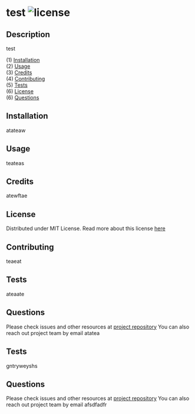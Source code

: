 
# test ![license](https://img.shields.io/badge/License-MIT-success)

## Description

test


(1)  [Installation](#installation)</br>      (2)  [Usage](#usage)</br>      (3)  [Credits](#credits)</br>      (4)  [Contributing](#contributing)</br>      (5)  [Tests](#tests)</br>      (6)  [License](#license)</br>      (6)  [Questions](#questions)</br>      

## Installation

atateaw

## Usage

teateas



## Credits

atewftae

## License
Distributed under MIT License.
Read more about this license [here](https://choosealicense.com/licenses/mit/)
	

## Contributing

teaeat

## Tests

ateaate

## Questions
Please check issues and other resources at [project repository](atest)
You can also reach out project team by email atatea 


## Tests

gntryweyshs

## Questions
Please check issues and other resources at [project repository](gasdhgfdurejkgkjhjgolkhj)
You can also reach out project team by email afsdfadfr 


